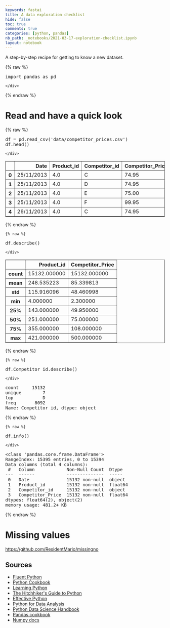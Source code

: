 ```yaml
---
keywords: fastai
title: A data exploration checklist
hide: false
toc: true
comments: true
categories: [python, pandas]
nb_path: _notebooks/2021-03-17-exploration-checklist.ipynb
layout: notebook
---
```


<!--
#################################################
### THIS FILE WAS AUTOGENERATED! DO NOT EDIT! ###
#################################################
# file to edit: _notebooks/2021-03-17-exploration-checklist.ipynb
-->

<div class="container" id="notebook-container">
        
<div class="cell border-box-sizing text_cell rendered"><div class="inner_cell">
<div class="text_cell_render border-box-sizing rendered_html">
<p>A step-by-step recipe for getting to know a new dataset.</p>

</div>
</div>
</div>
    {% raw %}
    
<div class="cell border-box-sizing code_cell rendered">
<div class="input">

<div class="inner_cell">
    <div class="input_area">
<div class=" highlight hl-ipython3"><pre><span></span><span class="kn">import</span> <span class="nn">pandas</span> <span class="k">as</span> <span class="nn">pd</span>
</pre></div>

    </div>
</div>
</div>

</div>
    {% endraw %}

<div class="cell border-box-sizing text_cell rendered"><div class="inner_cell">
<div class="text_cell_render border-box-sizing rendered_html">
<h1 id="Read-and-have-a-quick-look">Read and have a quick look<a class="anchor-link" href="#Read-and-have-a-quick-look"> </a></h1>
</div>
</div>
</div>
    {% raw %}
    
<div class="cell border-box-sizing code_cell rendered">
<div class="input">

<div class="inner_cell">
    <div class="input_area">
<div class=" highlight hl-ipython3"><pre><span></span><span class="n">df</span> <span class="o">=</span> <span class="n">pd</span><span class="o">.</span><span class="n">read_csv</span><span class="p">(</span><span class="s1">&#39;data/competitor_prices.csv&#39;</span><span class="p">)</span>
<span class="n">df</span><span class="o">.</span><span class="n">head</span><span class="p">()</span>
</pre></div>

    </div>
</div>
</div>

<div class="output_wrapper">
<div class="output">

<div class="output_area">


<div class="output_html rendered_html output_subarea output_execute_result">
<div>
<style scoped>
    .dataframe tbody tr th:only-of-type {
        vertical-align: middle;
    }

    .dataframe tbody tr th {
        vertical-align: top;
    }

    .dataframe thead th {
        text-align: right;
    }
</style>
<table border="1" class="dataframe">
  <thead>
    <tr style="text-align: right;">
      <th></th>
      <th>Date</th>
      <th>Product_id</th>
      <th>Competitor_id</th>
      <th>Competitor_Price</th>
    </tr>
  </thead>
  <tbody>
    <tr>
      <th>0</th>
      <td>25/11/2013</td>
      <td>4.0</td>
      <td>C</td>
      <td>74.95</td>
    </tr>
    <tr>
      <th>1</th>
      <td>25/11/2013</td>
      <td>4.0</td>
      <td>D</td>
      <td>74.95</td>
    </tr>
    <tr>
      <th>2</th>
      <td>25/11/2013</td>
      <td>4.0</td>
      <td>E</td>
      <td>75.00</td>
    </tr>
    <tr>
      <th>3</th>
      <td>25/11/2013</td>
      <td>4.0</td>
      <td>F</td>
      <td>99.95</td>
    </tr>
    <tr>
      <th>4</th>
      <td>26/11/2013</td>
      <td>4.0</td>
      <td>C</td>
      <td>74.95</td>
    </tr>
  </tbody>
</table>
</div>
</div>

</div>

</div>
</div>

</div>
    {% endraw %}

    {% raw %}
    
<div class="cell border-box-sizing code_cell rendered">
<div class="input">

<div class="inner_cell">
    <div class="input_area">
<div class=" highlight hl-ipython3"><pre><span></span><span class="n">df</span><span class="o">.</span><span class="n">describe</span><span class="p">()</span>
</pre></div>

    </div>
</div>
</div>

<div class="output_wrapper">
<div class="output">

<div class="output_area">


<div class="output_html rendered_html output_subarea output_execute_result">
<div>
<style scoped>
    .dataframe tbody tr th:only-of-type {
        vertical-align: middle;
    }

    .dataframe tbody tr th {
        vertical-align: top;
    }

    .dataframe thead th {
        text-align: right;
    }
</style>
<table border="1" class="dataframe">
  <thead>
    <tr style="text-align: right;">
      <th></th>
      <th>Product_id</th>
      <th>Competitor_Price</th>
    </tr>
  </thead>
  <tbody>
    <tr>
      <th>count</th>
      <td>15132.000000</td>
      <td>15132.000000</td>
    </tr>
    <tr>
      <th>mean</th>
      <td>248.535223</td>
      <td>85.339813</td>
    </tr>
    <tr>
      <th>std</th>
      <td>115.916096</td>
      <td>48.460998</td>
    </tr>
    <tr>
      <th>min</th>
      <td>4.000000</td>
      <td>2.300000</td>
    </tr>
    <tr>
      <th>25%</th>
      <td>143.000000</td>
      <td>49.950000</td>
    </tr>
    <tr>
      <th>50%</th>
      <td>251.000000</td>
      <td>75.000000</td>
    </tr>
    <tr>
      <th>75%</th>
      <td>355.000000</td>
      <td>108.000000</td>
    </tr>
    <tr>
      <th>max</th>
      <td>421.000000</td>
      <td>500.000000</td>
    </tr>
  </tbody>
</table>
</div>
</div>

</div>

</div>
</div>

</div>
    {% endraw %}

    {% raw %}
    
<div class="cell border-box-sizing code_cell rendered">
<div class="input">

<div class="inner_cell">
    <div class="input_area">
<div class=" highlight hl-ipython3"><pre><span></span><span class="n">df</span><span class="o">.</span><span class="n">Competitor_id</span><span class="o">.</span><span class="n">describe</span><span class="p">()</span>
</pre></div>

    </div>
</div>
</div>

<div class="output_wrapper">
<div class="output">

<div class="output_area">



<div class="output_text output_subarea output_execute_result">
<pre>count     15132
unique        7
top           D
freq       8092
Name: Competitor_id, dtype: object</pre>
</div>

</div>

</div>
</div>

</div>
    {% endraw %}

    {% raw %}
    
<div class="cell border-box-sizing code_cell rendered">
<div class="input">

<div class="inner_cell">
    <div class="input_area">
<div class=" highlight hl-ipython3"><pre><span></span><span class="n">df</span><span class="o">.</span><span class="n">info</span><span class="p">()</span>
</pre></div>

    </div>
</div>
</div>

<div class="output_wrapper">
<div class="output">

<div class="output_area">

<div class="output_subarea output_stream output_stdout output_text">
<pre>&lt;class &#39;pandas.core.frame.DataFrame&#39;&gt;
RangeIndex: 15395 entries, 0 to 15394
Data columns (total 4 columns):
 #   Column            Non-Null Count  Dtype  
---  ------            --------------  -----  
 0   Date              15132 non-null  object 
 1   Product_id        15132 non-null  float64
 2   Competitor_id     15132 non-null  object 
 3   Competitor_Price  15132 non-null  float64
dtypes: float64(2), object(2)
memory usage: 481.2+ KB
</pre>
</div>
</div>

</div>
</div>

</div>
    {% endraw %}

<div class="cell border-box-sizing text_cell rendered"><div class="inner_cell">
<div class="text_cell_render border-box-sizing rendered_html">
<h1 id="Missing-values">Missing values<a class="anchor-link" href="#Missing-values"> </a></h1><p><a href="https://github.com/ResidentMario/missingno">https://github.com/ResidentMario/missingno</a></p>

</div>
</div>
</div>
<div class="cell border-box-sizing text_cell rendered"><div class="inner_cell">
<div class="text_cell_render border-box-sizing rendered_html">
<h2 id="Sources">Sources<a class="anchor-link" href="#Sources"> </a></h2><ul>
<li><a href="https://www.oreilly.com/library/view/fluent-python/9781491946237/">Fluent Python</a></li>
<li><a href="https://www.oreilly.com/library/view/python-cookbook-3rd/9781449357337/">Python Cookbook</a></li>
<li><a href="https://www.oreilly.com/library/view/learning-python-5th/9781449355722/">Learning Python</a></li>
<li><a href="https://docs.python-guide.org/writing/structure/">The Hitchhiker's Guide to Python</a></li>
<li><a href="https://effectivepython.com">Effective Python</a></li>
<li><a href="https://www.oreilly.com/library/view/python-for-data/9781491957653/">Python for Data Analysis</a></li>
<li><a href="https://www.oreilly.com/library/view/python-data-science/9781491912126/">Python Data Science Handbook</a></li>
<li><a href="https://pandas.pydata.org/pandas-docs/stable/user_guide/cookbook.html">Pandas cookbook</a></li>
<li><a href="https://numpy.org/doc/stable/">Numpy docs</a></li>
</ul>

</div>
</div>
</div>
</div>
 

